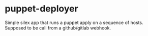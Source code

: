 puppet-deployer
===============

Simple silex app that runs a puppet apply on a sequence of hosts. Supposed to be call from a github/gitlab webhook. 
